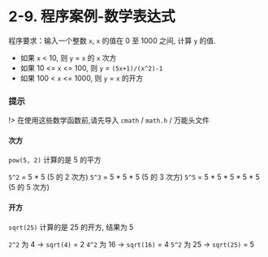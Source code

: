 # 2-9. 程序案例-数学表达式

程序要求：输入一个整数 `x`, `x` 的值在 0 至 1000 之间, 计算 `y` 的值.

- 如果 `x` < 10, 则 `y` = `x` 的 `x` 次方
- 如果 10 <= `x` <= 100, 则 `y` = `(5x+1)/(x^2)-1`
- 如果 100 < `x` <= 1000, 则 `y` = `x` 的开方

### 提示

!> 在使用这些数学函数前,请先导入 `cmath` / `math.h` / 万能头文件

#### 次方

`pow(5, 2)` 计算的是 5 的平方

`5^2` = 5 * 5 (5 的 2 次方)
`5^3` = 5 * 5 * 5 (5 的 3 次方)
`5^5` = 5 * 5 * 5 * 5 * 5 (5 的 5 次方)

#### 开方

`sqrt(25)` 计算的是 25 的开方, 结果为 5

`2^2` 为 4 -> `sqrt(4)` = 2
`4^2` 为 16 -> `sqrt(16)` = 4
`5^2` 为 25 -> `sqrt(25)` = 5